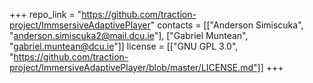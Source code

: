 +++
repo_link = "https://github.com/traction-project/ImmsersiveAdaptivePlayer"
contacts = [["Anderson Simiscuka", "anderson.simiscuka2@mail.dcu.ie"], ["Gabriel Muntean", "gabriel.muntean@dcu.ie"]]
license = [["GNU GPL 3.0", "https://github.com/traction-project/ImmersiveAdaptivePlayer/blob/master/LICENSE.md"]]
+++
